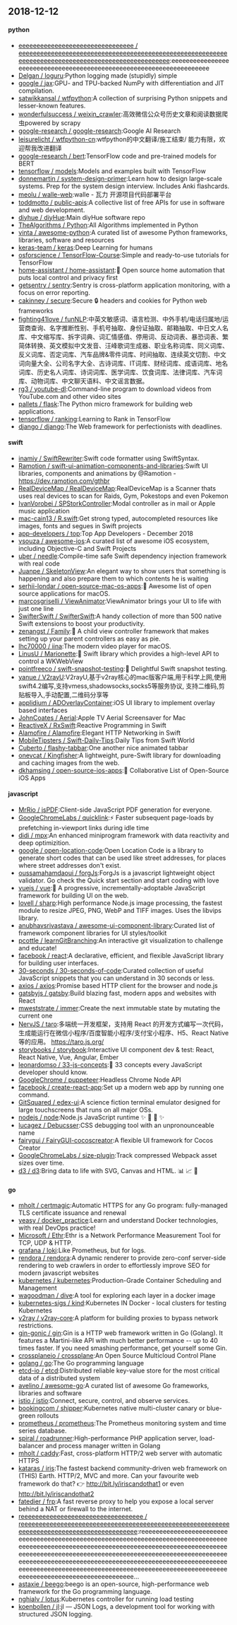 ## 2018-12-12

#### python
* [eeeeeeeeeeeeeeeeeeeeeeeeeeeeeeee / eeeeeeeeeeeeeeeeeeeeeeeeeeeeeeeeeeeeeeeeeeeeeeeeeeeeeeeeeeeeeeeeeeeeeeeeeeeeeeeeeeeeeeeeeeeeeeeeeeee](https://github.com/eeeeeeeeeeeeeeeeeeeeeeeeeeeeeeee/eeeeeeeeeeeeeeeeeeeeeeeeeeeeeeeeeeeeeeeeeeeeeeeeeeeeeeeeeeeeeeeeeeeeeeeeeeeeeeeeeeeeeeeeeeeeeeeeeeee):eeeeeeeeeeeeeeeeeeeeeeeeeeeeeeeeeeeeeeeeeeeeeeeeeeeeeeeeeeeeeeeeeeeee
* [Delgan / loguru](https://github.com/Delgan/loguru):Python logging made (stupidly) simple
* [google / jax](https://github.com/google/jax):GPU- and TPU-backed NumPy with differentiation and JIT compilation.
* [satwikkansal / wtfpython](https://github.com/satwikkansal/wtfpython):A collection of surprising Python snippets and lesser-known features.
* [wonderfulsuccess / weixin_crawler](https://github.com/wonderfulsuccess/weixin_crawler):高效微信公众号历史文章和阅读数据爬虫powered by scrapy
* [google-research / google-research](https://github.com/google-research/google-research):Google AI Research
* [leisurelicht / wtfpython-cn](https://github.com/leisurelicht/wtfpython-cn):wtfpython的中文翻译/施工结束/ 能力有限，欢迎帮我改进翻译
* [google-research / bert](https://github.com/google-research/bert):TensorFlow code and pre-trained models for BERT
* [tensorflow / models](https://github.com/tensorflow/models):Models and examples built with TensorFlow
* [donnemartin / system-design-primer](https://github.com/donnemartin/system-design-primer):Learn how to design large-scale systems. Prep for the system design interview. Includes Anki flashcards.
* [meolu / walle-web](https://github.com/meolu/walle-web):walle - 瓦力 开源项目代码部署平台
* [toddmotto / public-apis](https://github.com/toddmotto/public-apis):A collective list of free APIs for use in software and web development.
* [diyhue / diyHue](https://github.com/diyhue/diyHue):Main diyHue software repo
* [TheAlgorithms / Python](https://github.com/TheAlgorithms/Python):All Algorithms implemented in Python
* [vinta / awesome-python](https://github.com/vinta/awesome-python):A curated list of awesome Python frameworks, libraries, software and resources
* [keras-team / keras](https://github.com/keras-team/keras):Deep Learning for humans
* [osforscience / TensorFlow-Course](https://github.com/osforscience/TensorFlow-Course):Simple and ready-to-use tutorials for TensorFlow
* [home-assistant / home-assistant](https://github.com/home-assistant/home-assistant):🏡
Open source home automation that puts local control and privacy first
* [getsentry / sentry](https://github.com/getsentry/sentry):Sentry is cross-platform application monitoring, with a focus on error reporting.
* [cakinney / secure](https://github.com/cakinney/secure):Secure
🔒
headers and cookies for Python web frameworks
* [fighting41love / funNLP](https://github.com/fighting41love/funNLP):中英文敏感词、语言检测、中外手机/电话归属地/运营商查询、名字推断性别、手机号抽取、身份证抽取、邮箱抽取、中日文人名库、中文缩写库、拆字词典、词汇情感值、停用词、反动词表、暴恐词表、繁简体转换、英文模拟中文发音、汪峰歌词生成器、职业名称词库、同义词库、反义词库、否定词库、汽车品牌&零件词库、时间抽取、连续英文切割、中文词向量大全、公司名字大全、古诗词库、IT词库、财经词库、成语词库、地名词库、历史名人词库、诗词词库、医学词库、饮食词库、法律词库、汽车词库、动物词库、中文聊天语料、中文谣言数据。
* [rg3 / youtube-dl](https://github.com/rg3/youtube-dl):Command-line program to download videos from YouTube.com and other video sites
* [pallets / flask](https://github.com/pallets/flask):The Python micro framework for building web applications.
* [tensorflow / ranking](https://github.com/tensorflow/ranking):Learning to Rank in TensorFlow
* [django / django](https://github.com/django/django):The Web framework for perfectionists with deadlines.

#### swift
* [inamiy / SwiftRewriter](https://github.com/inamiy/SwiftRewriter):Swift code formatter using SwiftSyntax.
* [Ramotion / swift-ui-animation-components-and-libraries](https://github.com/Ramotion/swift-ui-animation-components-and-libraries):Swift UI libraries, components and animations by @Ramotion - https://dev.ramotion.com/gthbr
* [RealDeviceMap / RealDeviceMap](https://github.com/RealDeviceMap/RealDeviceMap):RealDeviceMap is a Scanner thats uses real devices to scan for Raids, Gym, Pokestops and even Pokemon
* [IvanVorobei / SPStorkController](https://github.com/IvanVorobei/SPStorkController):Modal controller as in mail or Apple music application
* [mac-cain13 / R.swift](https://github.com/mac-cain13/R.swift):Get strong typed, autocompleted resources like images, fonts and segues in Swift projects
* [app-developers / top](https://github.com/app-developers/top):Top App Developers - December 2018
* [vsouza / awesome-ios](https://github.com/vsouza/awesome-ios):A curated list of awesome iOS ecosystem, including Objective-C and Swift Projects
* [uber / needle](https://github.com/uber/needle):Compile-time safe Swift dependency injection framework with real code
* [Juanpe / SkeletonView](https://github.com/Juanpe/SkeletonView):An elegant way to show users that something is happening and also prepare them to which contents he is waiting
* [serhii-londar / open-source-mac-os-apps](https://github.com/serhii-londar/open-source-mac-os-apps):🚀
Awesome list of open source applications for macOS.
* [marcosgriselli / ViewAnimator](https://github.com/marcosgriselli/ViewAnimator):ViewAnimator brings your UI to life with just one line
* [SwifterSwift / SwifterSwift](https://github.com/SwifterSwift/SwifterSwift):A handy collection of more than 500 native Swift extensions to boost your productivity.
* [zenangst / Family](https://github.com/zenangst/Family):🚸
A child view controller framework that makes setting up your parent controllers as easy as pie.
* [lhc70000 / iina](https://github.com/lhc70000/iina):The modern video player for macOS.
* [LinusU / Marionette](https://github.com/LinusU/Marionette):🧸 Swift library which provides a high-level API to control a WKWebView
* [pointfreeco / swift-snapshot-testing](https://github.com/pointfreeco/swift-snapshot-testing):📸
Delightful Swift snapshot testing.
* [yanue / V2rayU](https://github.com/yanue/V2rayU):V2rayU,基于v2ray核心的mac版客户端,用于科学上网,使用swift4.2编写,支持vmess,shadowsocks,socks5等服务协议, 支持二维码,剪贴板导入,手动配置,二维码分享等
* [applidium / ADOverlayContainer](https://github.com/applidium/ADOverlayContainer):iOS UI library to implement overlay based interfaces
* [JohnCoates / Aerial](https://github.com/JohnCoates/Aerial):Apple TV Aerial Screensaver for Mac
* [ReactiveX / RxSwift](https://github.com/ReactiveX/RxSwift):Reactive Programming in Swift
* [Alamofire / Alamofire](https://github.com/Alamofire/Alamofire):Elegant HTTP Networking in Swift
* [MobileTipsters / Swift-Daily-Tips](https://github.com/MobileTipsters/Swift-Daily-Tips):Daily Tips from Swift World
* [Cuberto / flashy-tabbar](https://github.com/Cuberto/flashy-tabbar):One another nice animated tabbar
* [onevcat / Kingfisher](https://github.com/onevcat/Kingfisher):A lightweight, pure-Swift library for downloading and caching images from the web.
* [dkhamsing / open-source-ios-apps](https://github.com/dkhamsing/open-source-ios-apps):📱
Collaborative List of Open-Source iOS Apps

#### javascript
* [MrRio / jsPDF](https://github.com/MrRio/jsPDF):Client-side JavaScript PDF generation for everyone.
* [GoogleChromeLabs / quicklink](https://github.com/GoogleChromeLabs/quicklink):⚡️
Faster subsequent page-loads by prefetching in-viewport links during idle time
* [didi / mpx](https://github.com/didi/mpx):An enhanced miniprogram framework with data reactivity and deep optimizition.
* [google / open-location-code](https://github.com/google/open-location-code):Open Location Code is a library to generate short codes that can be used like street addresses, for places where street addresses don't exist.
* [oussamahamdaoui / forgJs](https://github.com/oussamahamdaoui/forgJs):ForgJs is a javascript lightweight object validator. Go check the Quick start section and start coding with love
* [vuejs / vue](https://github.com/vuejs/vue):🖖
A progressive, incrementally-adoptable JavaScript framework for building UI on the web.
* [lovell / sharp](https://github.com/lovell/sharp):High performance Node.js image processing, the fastest module to resize JPEG, PNG, WebP and TIFF images. Uses the libvips library.
* [anubhavsrivastava / awesome-ui-component-library](https://github.com/anubhavsrivastava/awesome-ui-component-library):Curated list of framework component libraries for UI styles/toolkit
* [pcottle / learnGitBranching](https://github.com/pcottle/learnGitBranching):An interactive git visualization to challenge and educate!
* [facebook / react](https://github.com/facebook/react):A declarative, efficient, and flexible JavaScript library for building user interfaces.
* [30-seconds / 30-seconds-of-code](https://github.com/30-seconds/30-seconds-of-code):Curated collection of useful JavaScript snippets that you can understand in 30 seconds or less.
* [axios / axios](https://github.com/axios/axios):Promise based HTTP client for the browser and node.js
* [gatsbyjs / gatsby](https://github.com/gatsbyjs/gatsby):Build blazing fast, modern apps and websites with React
* [mweststrate / immer](https://github.com/mweststrate/immer):Create the next immutable state by mutating the current one
* [NervJS / taro](https://github.com/NervJS/taro):多端统一开发框架，支持用 React 的开发方式编写一次代码，生成能运行在微信小程序/百度智能小程序/支付宝小程序、H5、React Native 等的应用。 https://taro.js.org/
* [storybooks / storybook](https://github.com/storybooks/storybook):Interactive UI component dev & test: React, React Native, Vue, Angular, Ember
* [leonardomso / 33-js-concepts](https://github.com/leonardomso/33-js-concepts):📜
33 concepts every JavaScript developer should know.
* [GoogleChrome / puppeteer](https://github.com/GoogleChrome/puppeteer):Headless Chrome Node API
* [facebook / create-react-app](https://github.com/facebook/create-react-app):Set up a modern web app by running one command.
* [GitSquared / edex-ui](https://github.com/GitSquared/edex-ui):A science fiction terminal emulator designed for large touchscreens that runs on all major OSs.
* [nodejs / node](https://github.com/nodejs/node):Node.js JavaScript runtime
✨
🐢
🚀
✨
* [lucagez / Debucsser](https://github.com/lucagez/Debucsser):CSS debugging tool with an unpronounceable name
* [fairygui / FairyGUI-cocoscreator](https://github.com/fairygui/FairyGUI-cocoscreator):A flexible UI framework for Cocos Creator
* [GoogleChromeLabs / size-plugin](https://github.com/GoogleChromeLabs/size-plugin):Track compressed Webpack asset sizes over time.
* [d3 / d3](https://github.com/d3/d3):Bring data to life with SVG, Canvas and HTML.
📊
📈
🎉

#### go
* [mholt / certmagic](https://github.com/mholt/certmagic):Automatic HTTPS for any Go program: fully-managed TLS certificate issuance and renewal
* [yeasy / docker_practice](https://github.com/yeasy/docker_practice):Learn and understand Docker technologies, with real DevOps practice!
* [Microsoft / Ethr](https://github.com/Microsoft/Ethr):Ethr is a Network Performance Measurement Tool for TCP, UDP & HTTP.
* [grafana / loki](https://github.com/grafana/loki):Like Prometheus, but for logs.
* [rendora / rendora](https://github.com/rendora/rendora):A dynamic renderer to provide zero-conf server-side rendering to web crawlers in order to effortlessly improve SEO for modern javascript websites
* [kubernetes / kubernetes](https://github.com/kubernetes/kubernetes):Production-Grade Container Scheduling and Management
* [wagoodman / dive](https://github.com/wagoodman/dive):A tool for exploring each layer in a docker image
* [kubernetes-sigs / kind](https://github.com/kubernetes-sigs/kind):Kubernetes IN Docker - local clusters for testing Kubernetes
* [v2ray / v2ray-core](https://github.com/v2ray/v2ray-core):A platform for building proxies to bypass network restrictions.
* [gin-gonic / gin](https://github.com/gin-gonic/gin):Gin is a HTTP web framework written in Go (Golang). It features a Martini-like API with much better performance -- up to 40 times faster. If you need smashing performance, get yourself some Gin.
* [crossplaneio / crossplane](https://github.com/crossplaneio/crossplane):An Open Source Multicloud Control Plane
* [golang / go](https://github.com/golang/go):The Go programming language
* [etcd-io / etcd](https://github.com/etcd-io/etcd):Distributed reliable key-value store for the most critical data of a distributed system
* [avelino / awesome-go](https://github.com/avelino/awesome-go):A curated list of awesome Go frameworks, libraries and software
* [istio / istio](https://github.com/istio/istio):Connect, secure, control, and observe services.
* [bookingcom / shipper](https://github.com/bookingcom/shipper):Kubernetes native multi-cluster canary or blue-green rollouts
* [prometheus / prometheus](https://github.com/prometheus/prometheus):The Prometheus monitoring system and time series database.
* [spiral / roadrunner](https://github.com/spiral/roadrunner):High-performance PHP application server, load-balancer and process manager written in Golang
* [mholt / caddy](https://github.com/mholt/caddy):Fast, cross-platform HTTP/2 web server with automatic HTTPS
* [kataras / iris](https://github.com/kataras/iris):The fastest backend community-driven web framework on (THIS) Earth. HTTP/2, MVC and more. Can your favourite web framework do that?
👉
http://bit.ly/iriscandothat1 or even http://bit.ly/iriscandothat2
* [fatedier / frp](https://github.com/fatedier/frp):A fast reverse proxy to help you expose a local server behind a NAT or firewall to the internet.
* [reeeeeeeeeeeeeeeeeeeeeeeeeeeeeeeeee / reeeeeeeeeeeeeeeeeeeeeeeeeeeeeeeeeeeeeeeeeeeeeeeeeeeeeeeeeeeeeeeeeeeeeeeeeeeeeeeeeeeeeeeeeee](https://github.com/reeeeeeeeeeeeeeeeeeeeeeeeeeeeeeeeee/reeeeeeeeeeeeeeeeeeeeeeeeeeeeeeeeeeeeeeeeeeeeeeeeeeeeeeeeeeeeeeeeeeeeeeeeeeeeeeeeeeeeeeeeeee):reeeeeeeeeeeeeeeeeeeeeeeeeeeeeeeeeeeeeeeeeeeeeeeeeeeeeeeeeeeeeeeeeeeeeeeeeeeeeeeeeeeeeeeeeeeeeeeeeeeeeeeeeeeeeeeeeeeeeeeeeeeeeeeeeeeeeeeeeeeeeeeeeeeeeeeeeeeeeeeeeeeeeeeeeeeeeeeeeeeeeeeeeeeeeeeeeeeeeeeeeeeeeeeeeeeeeeeeeeeeeeeeeeeeeeeeeeeeeeeeeeeeeeeeeeeeeeeeeeeeeeeeeeeeeeeeeeeeeeeeeeeeeeeeeeeeeeeeeeeeeeeeeeeeeeeeeeeeeeeeeeeeeeeeeeeeeeeeeeeeeeeeee…
* [astaxie / beego](https://github.com/astaxie/beego):beego is an open-source, high-performance web framework for the Go programming language.
* [nghialv / lotus](https://github.com/nghialv/lotus):Kubernetes controller for running load testing
* [koenbollen / jl](https://github.com/koenbollen/jl):jl — JSON Logs, a development tool for working with structured JSON logging.
